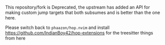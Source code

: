 This repository/fork is Deprecated, the upstream has added an API for making custom jump targets that both subsumes and is better than the one here.

Please switch back to `phaazon/hop.nvim` and install https://github.com/IndianBoy42/hop-extensions for the treesitter things from here
